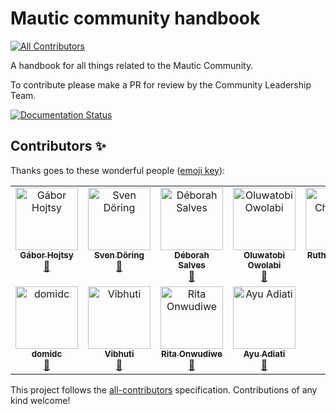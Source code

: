 # Mautic community handbook
<!-- ALL-CONTRIBUTORS-BADGE:START - Do not remove or modify this section -->
[![All Contributors](https://img.shields.io/badge/all_contributors-11-orange.svg?style=flat-square)](#contributors-)
<!-- ALL-CONTRIBUTORS-BADGE:END -->


A handbook for all things related to the Mautic Community.

To contribute please make a PR for review by the Community Leadership Team.

[![Documentation Status](https://readthedocs.org/projects/mautic-community-handbook/badge/?version=latest)](https://mautic-community-handbook.readthedocs.io/en/latest/?badge=latest)


## Contributors ✨

Thanks goes to these wonderful people ([emoji key](https://allcontributors.org/docs/en/emoji-key)):

<!-- ALL-CONTRIBUTORS-LIST:START - Do not remove or modify this section -->
<!-- prettier-ignore-start -->
<!-- markdownlint-disable -->
<table>
  <tbody>
    <tr>
      <td align="center" valign="top" width="14.28%"><a href="http://hojtsy.hu"><img src="https://avatars.githubusercontent.com/u/235185?v=4?s=100" width="100px;" alt="Gábor Hojtsy"/><br /><sub><b>Gábor Hojtsy</b></sub></a><br /><a href="https://github.com/mautic/mautic-community-handbook/commits?author=goba" title="Documentation">📖</a></td>
      <td align="center" valign="top" width="14.28%"><a href="https://www.schriftrolle.de/?utm_source=github&utm_medium=profilLink"><img src="https://avatars.githubusercontent.com/u/765204?v=4?s=100" width="100px;" alt="Sven Döring"/><br /><sub><b>Sven Döring</b></sub></a><br /><a href="https://github.com/mautic/mautic-community-handbook/commits?author=sdoering" title="Documentation">📖</a></td>
      <td align="center" valign="top" width="14.28%"><a href="https://github.com/deborahsalves"><img src="https://avatars.githubusercontent.com/u/79517214?v=4?s=100" width="100px;" alt="Déborah Salves"/><br /><sub><b>Déborah Salves</b></sub></a><br /><a href="https://github.com/mautic/mautic-community-handbook/commits?author=deborahsalves" title="Documentation">📖</a></td>
      <td align="center" valign="top" width="14.28%"><a href="https://github.com/tobsowo"><img src="https://avatars.githubusercontent.com/u/5642737?v=4?s=100" width="100px;" alt="Oluwatobi Owolabi"/><br /><sub><b>Oluwatobi Owolabi</b></sub></a><br /><a href="https://github.com/mautic/mautic-community-handbook/pulls?q=is%3Apr+reviewed-by%3Atobsowo" title="Reviewed Pull Requests">👀</a></td>
      <td align="center" valign="top" width="14.28%"><a href="https://www.ruthcheesley.co.uk"><img src="https://avatars.githubusercontent.com/u/2930593?v=4?s=100" width="100px;" alt="Ruth Cheesley"/><br /><sub><b>Ruth Cheesley</b></sub></a><br /><a href="https://github.com/mautic/mautic-community-handbook/pulls?q=is%3Apr+reviewed-by%3Archeesley" title="Reviewed Pull Requests">👀</a></td>
      <td align="center" valign="top" width="14.28%"><a href="https://ionutojica.com"><img src="https://avatars.githubusercontent.com/u/96743055?v=4?s=100" width="100px;" alt="IonutOjicaDE"/><br /><sub><b>IonutOjicaDE</b></sub></a><br /><a href="https://github.com/mautic/mautic-community-handbook/pulls?q=is%3Apr+reviewed-by%3AIonutOjicaDE" title="Reviewed Pull Requests">👀</a> <a href="https://github.com/mautic/mautic-community-handbook/commits?author=IonutOjicaDE" title="Documentation">📖</a></td>
      <td align="center" valign="top" width="14.28%"><a href="https://github.com/daniellord32"><img src="https://avatars.githubusercontent.com/u/25160505?v=4?s=100" width="100px;" alt="Daniel Lord"/><br /><sub><b>Daniel Lord</b></sub></a><br /><a href="https://github.com/mautic/mautic-community-handbook/pulls?q=is%3Apr+reviewed-by%3Adaniellord32" title="Reviewed Pull Requests">👀</a></td>
    </tr>
    <tr>
      <td align="center" valign="top" width="14.28%"><a href="https://github.com/domidc"><img src="https://avatars.githubusercontent.com/u/160307959?v=4?s=100" width="100px;" alt="domidc"/><br /><sub><b>domidc</b></sub></a><br /><a href="https://github.com/mautic/mautic-community-handbook/commits?author=domidc" title="Documentation">📖</a></td>
      <td align="center" valign="top" width="14.28%"><a href="https://www.linkedin.com/in/vibhuti019"><img src="https://avatars.githubusercontent.com/u/44270768?v=4?s=100" width="100px;" alt="Vibhuti"/><br /><sub><b>Vibhuti</b></sub></a><br /><a href="https://github.com/mautic/mautic-community-handbook/commits?author=vibhuti019" title="Documentation">📖</a></td>
      <td align="center" valign="top" width="14.28%"><a href="https://github.com/RitaOC"><img src="https://avatars.githubusercontent.com/u/100735810?v=4?s=100" width="100px;" alt="Rita Onwudiwe"/><br /><sub><b>Rita Onwudiwe</b></sub></a><br /><a href="https://github.com/mautic/mautic-community-handbook/commits?author=RitaOC" title="Documentation">📖</a></td>
      <td align="center" valign="top" width="14.28%"><a href="https://adiati.com"><img src="https://avatars.githubusercontent.com/u/45172775?v=4?s=100" width="100px;" alt="Ayu Adiati"/><br /><sub><b>Ayu Adiati</b></sub></a><br /><a href="https://github.com/mautic/mautic-community-handbook/commits?author=adiati98" title="Documentation">📖</a></td>
    </tr>
  </tbody>
</table>

<!-- markdownlint-restore -->
<!-- prettier-ignore-end -->

<!-- ALL-CONTRIBUTORS-LIST:END -->

This project follows the [all-contributors](https://github.com/all-contributors/all-contributors) specification. Contributions of any kind welcome!